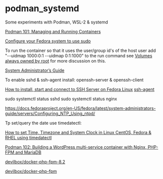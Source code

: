# podman_systemd
Some experiments with Podman, WSL-2 &amp; systemd


[Podman 101: Managing and Running Containers](https://joerismissaert.dev/posts/podman-101-managing-and-running-containers/)

[Configure your Fedora system to use sudo](https://fedoramagazine.org/howto-use-sudo/)

To run the container so that it uses the user/group id's of the host user add "--uidmap 1000:0:1 --uidmap 0:1:1000" to the run command see [Volumes always owned by root](https://github.com/containers/podman/issues/2898) for more discussion on this.

[System Administrator’s Guide](https://docs.fedoraproject.org/en-US/fedora/latest/system-administrators-guide/)

To enable sshd & ssh-agent install: openssh-server & openssh-client

[How to install, start and connect to SSH Server on Fedora Linux](https://linuxconfig.org/how-to-install-start-and-connect-to-ssh-server-on-fedora-linux)
[ssh-agent](https://command-not-found.com/ssh-agent)

sudo systemctl status sshd
sudo systemctl status nginx

https://docs.fedoraproject.org/en-US/fedora/latest/system-administrators-guide/servers/Configuring_NTP_Using_ntpd/

Tp set/query the date use timedatectl:

[How to set Time, Timezone and System Clock in Linux CentOS, Fedora & RHEL using timedatectl](https://www.ryadel.com/en/set-change-modify-time-timezone-system-clock-linux-centos-fedora-rhel/#:~:text=%20How%20to%20set%20Time%2C%20Timezone%20and%20System,sincerely%20hope...%205%20Post%20navigation.%20%20More%20)

[Podman 102: Building a WordPress multi-service container with Nginx, PHP-FPM and MariaDB](https://joerismissaert.dev/posts/podman-102-wordpress-multi-service-container/)


[devilbox/docker-php-fpm-8.2](https://github.com/devilbox/docker-php-fpm-8.2)

[devilbox/docker-php-fpm](https://github.com/devilbox/docker-php-fpm/blob/master/Dockerfiles/work/Dockerfile-8.2)